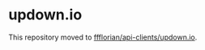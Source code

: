 # updown.io

This repository moved to [ffflorian/api-clients/updown.io](https://github.com/ffflorian/api-clients/tree/master/packages/updown.io).
